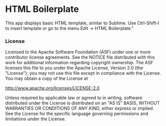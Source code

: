 # HTML Boilerplate

This app displays basic HTML template, similar to Sublime. Use Ctrl-Shift-I to insert template or go to the menu Edit -> HTML Boilerplate."

<!DOCTYPE html>
<html>
<head>
	<title></title>
</head>
<body>

</body>
</html>


### License

Licensed to the Apache Software Foundation (ASF) under one or more contributor license agreements. See the NOTICE file distributed with this work for additional information regarding copyright ownership. The ASF licenses this file to you under the Apache License, Version 2.0 (the "License"); you may not use this file except in compliance with the License. You may obtain a copy of the License at

http://www.apache.org/licenses/LICENSE-2.0

Unless required by applicable law or agreed to in writing, software distributed under the License is distributed on an "AS IS" BASIS, WITHOUT WARRANTIES OR CONDITIONS OF ANY KIND, either express or implied. See the License for the specific language governing permissions and limitations under the License.
